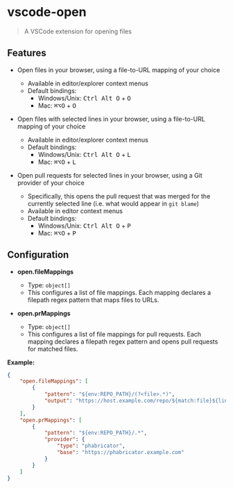 # vscode-open

> A VSCode extension for opening files

## Features

- Open files in your browser, using a file-to-URL mapping of your choice
  - Available in editor/explorer context menus
  - Default bindings:
    - Windows/Unix: <kbd>Ctrl Alt O</kbd> + <kbd>O</kbd>
    - Mac: <kbd>⌘⌥O</kbd> + <kbd>O</kbd>

- Open files with selected lines in your browser, using a file-to-URL mapping of your choice
  - Available in editor/explorer context menus
  - Default bindings:
    - Windows/Unix: <kbd>Ctrl Alt O</kbd> + <kbd>L</kbd>
    - Mac: <kbd>⌘⌥O</kbd> + <kbd>L</kbd>

- Open pull requests for selected lines in your browser, using a Git provider of your choice
  - Specifically, this opens the pull request that was merged for the currently selected line (i.e. what would appear in `git blame`)
  - Available in editor context menus
  - Default bindings:
    - Windows/Unix: <kbd>Ctrl Alt O</kbd> + <kbd>P</kbd>
    - Mac: <kbd>⌘⌥O</kbd> + <kbd>P</kbd>

## Configuration

[comment]: # (TODO: More details about variables and setting formats)

- **open.fileMappings**
  - Type: `object[]`
  - This configures a list of file mappings. Each mapping declares a filepath regex pattern that maps files to URLs.

- **open.prMappings**
  - Type: `object[]`
  - This configures a list of file mappings for pull requests. Each mapping declares a filepath regex pattern and opens pull requests for matched files.

**Example:**

```json
{
    "open.fileMappings": [
        {
            "pattern": "${env:REPO_PATH}/(?<file>.*)",
            "output": "https://host.example.com/repo/${match:file}${lines}"
        }
    ],
    "open.prMappings": [
        {
            "pattern": "${env:REPO_PATH}/.*",
            "provider": {
                "type": "phabricator",
                "base": "https://phabricator.example.com"
            }
        }
    ]
}
```
